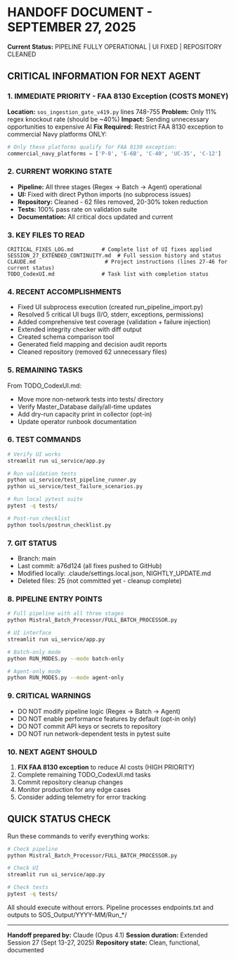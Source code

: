 # HANDOFF DOCUMENT - SEPTEMBER 27, 2025
**Current Status:** PIPELINE FULLY OPERATIONAL | UI FIXED | REPOSITORY CLEANED

## CRITICAL INFORMATION FOR NEXT AGENT

### 1. IMMEDIATE PRIORITY - FAA 8130 Exception (COSTS MONEY)
**Location:** `sos_ingestion_gate_v419.py` lines 748-755
**Problem:** Only 11% regex knockout rate (should be ~40%)
**Impact:** Sending unnecessary opportunities to expensive AI
**Fix Required:** Restrict FAA 8130 exception to commercial Navy platforms ONLY:
```python
# Only these platforms qualify for FAA 8130 exception:
commercial_navy_platforms = ['P-8', 'E-6B', 'C-40', 'UC-35', 'C-12']
```

### 2. CURRENT WORKING STATE
- **Pipeline:** All three stages (Regex → Batch → Agent) operational
- **UI:** Fixed with direct Python imports (no subprocess issues)
- **Repository:** Cleaned - 62 files removed, 20-30% token reduction
- **Tests:** 100% pass rate on validation suite
- **Documentation:** All critical docs updated and current

### 3. KEY FILES TO READ
```
CRITICAL_FIXES_LOG.md         # Complete list of UI fixes applied
SESSION_27_EXTENDED_CONTINUITY.md  # Full session history and status
CLAUDE.md                      # Project instructions (lines 27-46 for current status)
TODO_CodexUI.md               # Task list with completion status
```

### 4. RECENT ACCOMPLISHMENTS
- Fixed UI subprocess execution (created run_pipeline_import.py)
- Resolved 5 critical UI bugs (I/O, stderr, exceptions, permissions)
- Added comprehensive test coverage (validation + failure injection)
- Extended integrity checker with diff output
- Created schema comparison tool
- Generated field mapping and decision audit reports
- Cleaned repository (removed 62 unnecessary files)

### 5. REMAINING TASKS
From TODO_CodexUI.md:
- Move more non-network tests into tests/ directory
- Verify Master_Database daily/all-time updates
- Add dry-run capacity print in collector (opt-in)
- Update operator runbook documentation

### 6. TEST COMMANDS
```bash
# Verify UI works
streamlit run ui_service/app.py

# Run validation tests
python ui_service/test_pipeline_runner.py
python ui_service/test_failure_scenarios.py

# Run local pytest suite
pytest -q tests/

# Post-run checklist
python tools/postrun_checklist.py
```

### 7. GIT STATUS
- Branch: main
- Last commit: a76d124 (all fixes pushed to GitHub)
- Modified locally: .claude/settings.local.json, NIGHTLY_UPDATE.md
- Deleted files: 25 (not committed yet - cleanup complete)

### 8. PIPELINE ENTRY POINTS
```bash
# Full pipeline with all three stages
python Mistral_Batch_Processor/FULL_BATCH_PROCESSOR.py

# UI interface
streamlit run ui_service/app.py

# Batch-only mode
python RUN_MODES.py --mode batch-only

# Agent-only mode
python RUN_MODES.py --mode agent-only
```

### 9. CRITICAL WARNINGS
- DO NOT modify pipeline logic (Regex → Batch → Agent)
- DO NOT enable performance features by default (opt-in only)
- DO NOT commit API keys or secrets to repository
- DO NOT run network-dependent tests in pytest suite

### 10. NEXT AGENT SHOULD
1. **FIX FAA 8130 exception** to reduce AI costs (HIGH PRIORITY)
2. Complete remaining TODO_CodexUI.md tasks
3. Commit repository cleanup changes
4. Monitor production for any edge cases
5. Consider adding telemetry for error tracking

## QUICK STATUS CHECK
Run these commands to verify everything works:
```bash
# Check pipeline
python Mistral_Batch_Processor/FULL_BATCH_PROCESSOR.py

# Check UI
streamlit run ui_service/app.py

# Check tests
pytest -q tests/
```

All should execute without errors. Pipeline processes endpoints.txt and outputs to SOS_Output/YYYY-MM/Run_*/

---
**Handoff prepared by:** Claude (Opus 4.1)
**Session duration:** Extended Session 27 (Sept 13-27, 2025)
**Repository state:** Clean, functional, documented